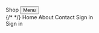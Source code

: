 <nav className="navbar navbar-expand-lg navbar-light bg-light">
      <div className="container-fluid">
        <Link to="" className="navbar-brand">
          Shop
        </Link>
        <button
          className="navbar-toggler"
          type="button"
          data-bs-toggle="collapse"
          data-bs-target="#navbarNavAltMarkup"
          aria-controls="navbarNavAltMarkup"
          aria-expanded="false"
          aria-label="Toggle navigation"
        >        
          Menu
        </button>
        <div
          className="collapse navbar-collapse justify-content-center"
          id="navbarNavAltMarkup"
        >
          <div className="navbar-nav">
            <Link to="" className="nav-link active" aria-current="page">
              {/* <i className="bi bi-house"></i>  */}
              Home
            </Link>
            <Link to="about" className="nav-link">
              About
            </Link>
            <Link to="contact" className="nav-link">
              Contact
            </Link>
            <Link to="signin" className="nav-link nav-signin">
            Sign in
          </Link>
          </div>
        </div>
        <div className="navbar-nav">
          <Link to="signin" className="nav-link justify-content-end">
            Sign in
          </Link>
        </div>
      </div>
    </nav>